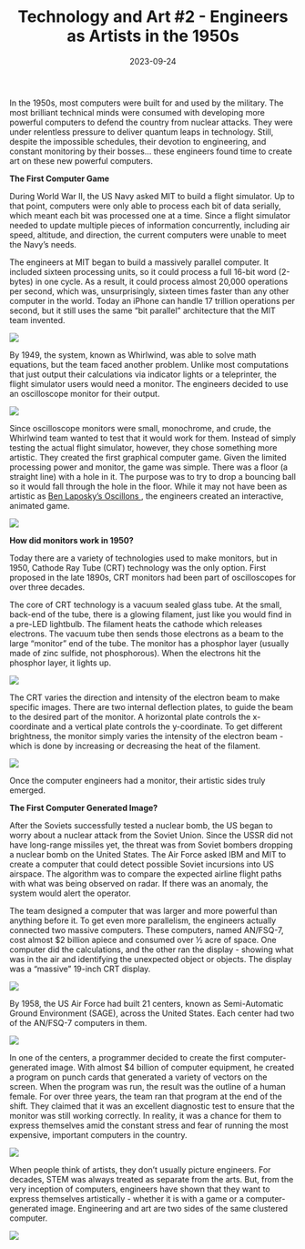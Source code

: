 ﻿---
title: "Technology and Art #2 - Engineers as Artists in the 1950s"
date: "2023-09-24"
description: "Tech Support's Technology and Art, #2"
thumbnail: "/static/images/blog/sep24_23/WhirlwindGame.jpg"
---

In the 1950s, most computers were built for and used by the military. The most brilliant technical minds were consumed with developing more powerful computers to defend the country from nuclear attacks. They were under relentless pressure to deliver quantum leaps in technology. Still, despite the impossible schedules, their devotion to engineering, and constant monitoring by their bosses… these engineers found time to create art on these new powerful computers. 


**The First Computer Game**

During World War II, the US Navy asked MIT to build a flight simulator. Up to that point, computers were only able to process each bit of data serially, which meant each bit was processed one at a time. Since a flight simulator needed to update multiple pieces of information concurrently, including air speed, altitude, and direction, the current computers were unable to meet the Navy’s needs. 


The engineers at MIT began to build a massively parallel computer. It included sixteen processing units, so it could process a full 16-bit word (2-bytes) in one cycle. As a result, it could process almost 20,000 operations per second, which was, unsurprisingly, sixteen times faster than any other computer in the world. Today an iPhone can handle 17 trillion operations per second, but it still uses the same “bit parallel” architecture that the MIT team invented. 

![](/static/images/blog/sep24_23/BitParallel.png)

By 1949, the system, known as Whirlwind, was able to solve math equations, but the team faced another problem. Unlike most computations that just output their calculations via indicator lights or a teleprinter, the flight simulator users would need a monitor. The engineers decided to use an oscilloscope monitor for their output. 

![](/static/images/blog/sep24_23/whirlwind.jpg)

Since oscilloscope monitors were small, monochrome, and crude, the Whirlwind team wanted to test that it would work for them. Instead of simply testing the actual flight simulator, however, they chose something more artistic. They created the first graphical  computer game. Given the limited processing power and monitor, the game was simple. There was a floor (a straight line) with a hole in it. The purpose was to try to drop a bouncing ball so it would fall through the hole in the floor. While it may not have been as artistic as <a href = Computer_Art_1950s> Ben Laposky’s Oscillons </a>, the engineers created an interactive, animated game. 

![](/static/images/blog/sep24_23/WhirlwindGame.jpg)

**How did monitors work in 1950?** 

Today there are a variety of technologies used to make monitors, but in 1950, Cathode Ray Tube (CRT) technology was the only option. First proposed in the late 1890s, CRT monitors had been part of oscilloscopes for over three decades. 


The core of CRT technology is a vacuum sealed glass tube. At the small, back-end of the tube, there is a glowing filament, just like you would find in a pre-LED lightbulb. The filament heats the cathode which releases electrons. The vacuum tube then sends those electrons as a beam to the large “monitor” end of the tube. The monitor has a phosphor layer (usually made of zinc sulfide, not phosphorous). When the electrons hit the phosphor layer, it lights up. 

![](/static/images/blog/sep24_23/crt2.jpg)

The CRT varies the direction and intensity of the electron beam to make specific images. There are two internal deflection plates, to guide the beam to the desired part of the monitor. A horizontal plate controls the x-coordinate and a vertical plate controls the y-coordinate. To get different brightness, the monitor simply varies the intensity of the electron beam - which is done by increasing or decreasing the heat of the filament. 

![](/static/images/blog/sep24_23/Cathode_ray_Tube.png)

Once the computer engineers had a monitor, their artistic sides truly emerged. 


**The First Computer Generated Image?**

After the Soviets successfully tested a nuclear bomb, the US began to worry about a nuclear attack from the Soviet Union. Since the USSR did not have long-range missiles yet, the threat was from Soviet bombers dropping a nuclear bomb on the United States. The Air Force asked IBM and MIT to create a computer that could detect possible Soviet incursions into US airspace. The algorithm was to compare the expected airline flight paths with what was being observed on radar. If there was an anomaly, the system would alert the operator. 


The team designed a computer that was larger and more powerful than anything before it. To get even more parallelism, the engineers actually connected two massive computers. These computers, named AN/FSQ-7,  cost almost $2 billion apiece and consumed over ½ acre of space. One computer did the calculations, and the other ran the display - showing what was in the air and identifying the unexpected object or objects. The display was a “massive” 19-inch CRT display. 

![](/static/images/blog/sep24_23/SAGE1.jpg)

By 1958, the US Air Force had built 21 centers, known as Semi-Automatic Ground Environment (SAGE), across the United States. Each center had two of the AN/FSQ-7 computers in them. 

![](/static/images/blog/sep24_23/SAGE_Display.jpg)

In one of the centers, a programmer decided to create the first computer-generated image. With almost $4 billion of computer equipment, he created a program on punch cards that generated a variety of vectors on the screen. When the program was run, the result was the outline of a human female. For over three years, the team ran that program at the end of the shift. They claimed that it was an excellent diagnostic test to ensure that the monitor was still working correctly. In reality, it was a chance for them to express themselves amid the constant stress and fear of running the most expensive, important computers in the country. 

![](/static/images/blog/sep24_23/SAGE_pic.jpg)

When people think of artists, they don’t usually picture engineers. For decades, STEM was always treated as separate from the arts. But, from the very inception of computers, engineers have shown that they want to express themselves artistically - whether it is with a game or a computer-generated image. Engineering and art are two sides of the same clustered computer.

![](/static/images/blog/sep24_23/CloseQuote.jpg)
